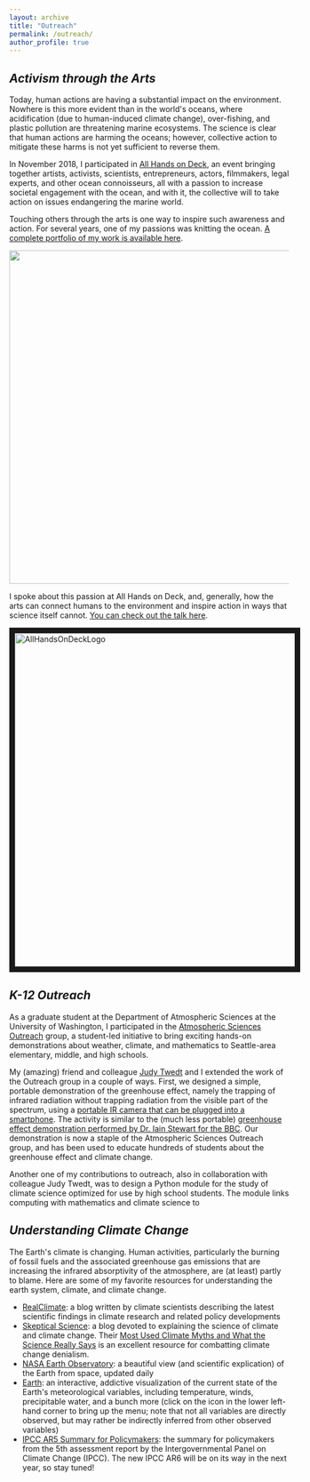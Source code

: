 ```yaml
---
layout: archive
title: "Outreach"
permalink: /outreach/
author_profile: true
---
```


## <i>Activism through the Arts</i>

Today, human actions are having a substantial impact on the environment.  Nowhere is this more evident than in the world's oceans, where acidification (due to human-induced climate change), over-fishing, and plastic pollution are threatening marine ecosystems.  The science is clear that human actions are harming the oceans; however, collective action to mitigate these harms is not yet sufficient to reverse them.  

In November 2018, I participated in [All Hands on Deck](https://www.media.mit.edu/events/allhandsondeck/), an event bringing together artists, activists, scientists, entrepreneurs, actors, filmmakers, legal experts, and other ocean connoisseurs, all with a passion to increase societal engagement with the ocean, and with it, the collective will to take action on issues endangering the marine world.  

Touching others through the arts is one way to inspire such awareness and action.  For several years, one of my passions was knitting the ocean.  [A complete portfolio of my work is available here](https://www.flickr.com/photos/hansigurumi/albums/72157600956958660). 

<img src="https://hansialice.github.io/images/OctopusGarden.jpeg" width="600"/>

I spoke about this passion at All Hands on Deck, and, generally, how the arts can connect humans to the environment and inspire action in ways that science itself cannot.  [You can check out the talk here](https://youtu.be/LBPQrrOHvQ0?t=3732).

<a href="https://youtu.be/LBPQrrOHvQ0?t=3732" target="_blank"><img src="http://img.youtube.com/vi/LBPQrrOHvQ0/0.jpg" 
alt="AllHandsOnDeckLogo" width="600" border="10"/></a>

## <i>K-12 Outreach</i>

As a graduate student at the Department of Atmospheric Sciences at the University of Washington, I participated in the [Atmospheric Sciences Outreach](https://atmos.uw.edu/~outreach/) group, a student-led initiative to bring exciting hands-on demonstrations about weather, climate, and mathematics to Seattle-area elementary, middle, and high schools.  

My (amazing) friend and colleague [Judy Twedt](http://www.judytwedt.com) and I extended the work of the Outreach group in a couple of ways.  First, we designed a simple, portable demonstration of the greenhouse effect, namely the trapping of infrared radiation without trapping radiation from the visible part of the spectrum, using a [portable IR camera that can be plugged into a smartphone](https://www.flir.ca/products/flir-one-pro/).  The activity is similar to the (much less portable) [greenhouse effect demonstration performed by Dr. Iain Stewart for the BBC](https://www.youtube.com/watch?v=pJpK8orZqYU).  Our demonstration is now a staple of the Atmospheric Sciences Outreach group, and has been used to educate hundreds of students about the greenhouse effect and climate change.

Another one of my contributions to outreach, also in collaboration with colleague Judy Twedt, was to design a Python module for the study of climate science optimized for use by high school students.  The module links computing with mathematics and climate science to 

## <i>Understanding Climate Change</i>

The Earth's climate is changing. Human activities, particularly the burning of fossil fuels and the associated greenhouse gas emissions that are increasing the infrared absorptivity of the atmosphere, are (at least) partly to blame.  Here are some of my favorite resources for understanding the earth system, climate, and climate change.

* [RealClimate](http://www.realclimate.org): a blog written by climate scientists describing the latest scientific findings in climate research and related policy developments
* [Skeptical Science](https://skepticalscience.com): a blog devoted to explaining the science of climate and climate change.  Their [Most Used Climate Myths and What the Science Really Says](https://skepticalscience.com/argument.php) is an excellent resource for combatting climate change denialism.  
* [NASA Earth Observatory](https://earthobservatory.nasa.gov): a beautiful view (and scientific explication) of the Earth from space, updated daily
* [Earth](https://earth.nullschool.net): an interactive, addictive visualization of the current state of the Earth's meteorological variables, including temperature, winds, precipitable water, and a bunch more (click on the icon in the lower left-hand corner to bring up the menu; note that not all variables are directly observed, but may rather be indirectly inferred from other observed variables)
* [IPCC AR5 Summary for Policymakers](https://www.ipcc.ch/site/assets/uploads/2018/02/WG1AR5_SPM_FINAL.pdf): the summary for policymakers from the 5th assessment report by the Intergovernmental Panel on Climate Change (IPCC).  The new IPCC AR6 will be on its way in the next year, so stay tuned!
